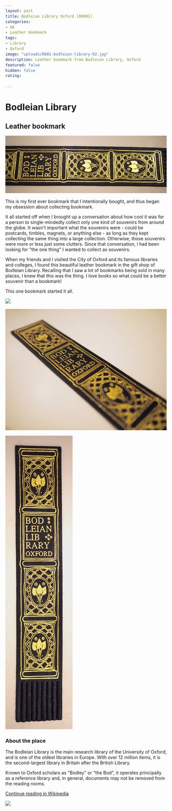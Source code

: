 ```yaml
---
layout: post
title: Bodleian Library Oxford [00001]
categories:
- UK
- Leather bookmark
tags:
- Library
- Oxford
image: "uploads/0001-bodleian-library-02.jpg"
description: Leather bookmark from Bodleian Library, Oxford
featured: false
hidden: false
rating: 

---
```

# Bodleian Library

## Leather bookmark

![](/uploads/0001-bodleian-library-02.jpg)

This is my first ever bookmark that I intentionally bought, and thus began my obsession about collecting bookmark.

It all started off when I brought up a conversation about how cool it was for a person to single-mindedly collect only one kind of souvenirs from around the globe. It wasn't important what the souvenirs were - could be postcards, timbles, magnets, or anything else - as long as they kept collecting the same thing into a large collection. Otherwise, those souvenirs were more or less just some clutters. Since that conversation, I had been looking for "the one thing" I wanted to collect as souvenirs.

When my friends and I visited the City of Oxford and its famous libraries and colleges, I found this beautiful leather bookmark in the gift shop of Bodleian Library. Recalling that I saw a lot of bookmarks being sold in many places, I knew that this was the thing. I love books so what could be a better souvenir than a bookmark!

This one bookmark started it all.

![](https://upload.wikimedia.org/wikipedia/commons/7/74/The_Tower_of_the_Five_Orders_Oxford.jpg)

![](/uploads/0001-bodleian-library-03.jpg)

![](/uploads/0001-bodleian-library-01.jpg)

### About the place

The Bodleian Library is the main research library of the University of Oxford, and is one of the oldest libraries in Europe. With over 12 million items, it is the second-largest library in Britain after the British Library. 

Known to Oxford scholars as "Bodley" or "the Bod", it operates principally as a reference library and, in general, documents may not be removed from the reading rooms.

[Continue reading in Wikipedia](https://en.wikipedia.org/wiki/Bodleian_Library)

![](https://upload.wikimedia.org/wikipedia/commons/0/0c/Bodleian_from_Radcliffe_Square.jpg)
